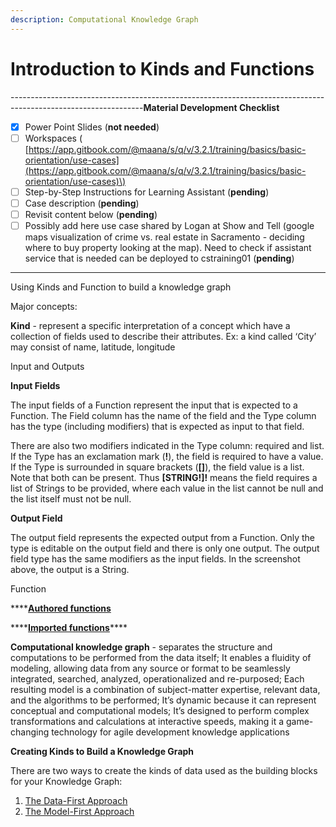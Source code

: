```yaml
---
description: Computational Knowledge Graph
---
```


# Introduction to Kinds and Functions

---------------------------------------------------------------------------------------------------------------**Material Development Checklist**

* [x] Power Point Slides \(**not needed**\)
* [ ] Workspaces \( [https://app.gitbook.com/@maana/s/q/v/3.2.1/training/basics/basic-orientation/use-cases](https://app.gitbook.com/@maana/s/q/v/3.2.1/training/basics/basic-orientation/use-cases)\) 
* [ ] Step-by-Step Instructions for Learning Assistant \(**pending**\)
* [ ] Case description \(**pending**\)
* [ ] Revisit content below \(**pending**\)
* [ ] Possibly add here use case shared by Logan at Show and Tell \(google maps visualization of crime vs. real estate in Sacramento - deciding where to buy property looking at the map\). Need to check if assistant service that is needed can be deployed to cstraining01 \(**pending**\)

---------------------------------------------------------------------------------------------------------------



Using Kinds and Function to build a knowledge graph

Major concepts:

**Kind** - represent a specific interpretation of a concept which have a collection of fields used to describe their attributes. Ex: a kind called ‘City’ may consist of name, latitude, longitude 

Input and Outputs

**Input Fields**

The input fields of a Function represent the input that is expected to a Function. The Field column has the name of the field and the Type column has the type \(including modifiers\) that is expected as input to that field.

There are also two modifiers indicated in the Type column: required and list. If the Type has an exclamation mark \(**!**\), the field is required to have a value. If the Type is surrounded in square brackets \(**\[\]**\), the field value is a list. Note that both can be present. Thus **\[STRING!\]!** means the field requires a list of Strings to be provided, where each value in the list cannot be null and the list itself must not be null.

**Output Field**

The output field represents the expected output from a Function. Only the type is editable on the output field and there is only one output. The output field type has the same modifiers as the input fields. In the screenshot above, the output is a String.

Function

\*\*\*\*[**Authored functions** ](https://app.gitbook.com/@maana/s/q/~/edit/drafts/-Lss1wojMQWwITyvTgMq/v/3.2.1/product-guide/getting-started-with-maana/building-knowledge-layers/understanding-functions#understanding-maana-functions)

\*\*\*\*[**Imported functions**](https://app.gitbook.com/@maana/s/q/~/edit/drafts/-Lss1wojMQWwITyvTgMq/v/3.2.1/product-guide/getting-started-with-maana/building-knowledge-layers/understanding-functions#understanding-maana-functions)\*\*\*\*

**Computational knowledge graph** - separates the structure and computations to be performed from the data itself; It enables a fluidity of modeling, allowing data from any source or format to be seamlessly integrated, searched, analyzed, operationalized and re-purposed; Each resulting model is a combination of subject-matter expertise, relevant data, and the algorithms to be performed; It’s dynamic because it can represent conceptual and computational models; It’s designed to perform complex transformations and calculations at interactive speeds, making it a game-changing technology for agile development knowledge applications

**Creating Kinds to Build a Knowledge Graph** 

There are two ways to create the kinds of data used as the building blocks for your Knowledge Graph:

1. [The Data-First Approach](https://app.gitbook.com/@maana/s/q/~/edit/drafts/-Lss1wojMQWwITyvTgMq/v/3.2.1/product-guide/reference-guide/technical-design-and-architecture/kinds-and-fields/kind-approaches#data-first-approach)
2. [The Model-First Approach](https://app.gitbook.com/@maana/s/q/~/edit/drafts/-Lss1wojMQWwITyvTgMq/v/3.2.1/product-guide/reference-guide/technical-design-and-architecture/kinds-and-fields/kind-approaches#data-first-approach) 

